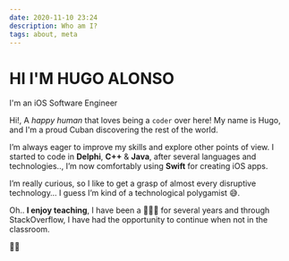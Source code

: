 ```yaml
---
date: 2020-11-10 23:24
description: Who am I?
tags: about, meta
---
```

# HI I'M HUGO ALONSO

I'm an iOS Software Engineer

Hi!, A *happy human* that loves being a `coder` over here!
My name is Hugo, and I'm a proud Cuban discovering the rest of the world.

I’m always eager to improve my skills and explore other points of view. I started to code in **Delphi**, **C++** & **Java**, after several languages and technologies.., I’m now comfortably using **Swift** for creating iOS apps.

I’m really curious, so I like to get a grasp of almost every disruptive technology… I guess I’m kind of a technological polygamist 😅.

Oh.. **I enjoy teaching**, I have been a 👨🏻‍🏫 for several years and through StackOverflow, I have had the opportunity to continue when not in the classroom.

✌🏻
